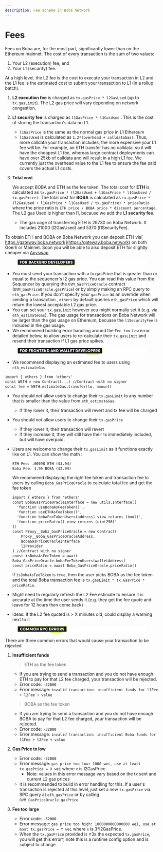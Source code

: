 ```yaml
---
description: Fee scheme in Boba Network
---
```


# Fees

Fees on Boba are, for the most part, significantly lower than on the Ethereum mainnet. The cost of every transaction is the sum of two values:

1. Your L2 (execution) fee, and
2. Your L1 (security) fee.

At a high level, the L2 fee is the cost to execute your transaction in L2 and the L1 fee is the estimated cost to submit your transaction to L1 (in a rollup batch).

1. **L2 execution fee** is charged as `tx.gasPrice * l2GasUsed` (up to `tx.gasLimit`). The L2 gas price will vary depending on network congestion.
2. **L1 security fee** is charged as `l1GasPrice * l1GasUsed` . This is the cost of storing the transaction's data on L1.
   * `l1GasPrice` is the same as the normal gas price in L1 Ethereum
   * `l1GasUsed` is calculated as `1.2*(overhead + calldataGas)`. Thus, more calldata your transaction includes, the more expensive your L1 fee will be. For example, an ETH transfer has no calldata, so it will have the cheapest L1 fee, whereas large contract deployments can have over 25kb of calldata and will result in a high L1 fee. We currently just the overhead value to the L1 fee to ensure the fee paid covers the actual L1 costs.
3.  **Total cost**

    We accept BOBA and ETH as the fee token. The total cost for **ETH** is calculated as `tx.gasPrice * (l2GasUsed + l1GasPrice * l1GasUsed / tx.gasPrice)`. The total cost for **BOBA** is calculated as `tx.gasPrice * (l2GasUsed + l1GasPrice * l1GasUsed / tx.gasPrice) * priceRatio` where the price ratio is `ETH price / BOBA price * discount percentage`. The L2 gas Used is higher than l1, because we add the **L1 security fee**.

    * The gas uage of transferring ETH is 26730 on Boba Network. It includes 21000 (l2GasUsed) and 5370 (l1SecurityFee).

To obtain ETH and BOBA on Boba Network you can deposit ETH via[ https://gateway.boba.network](https://gateway.boba.network) on both Goerli or Mainnet. Soon you will be able to also deposit ETH for slightly cheaper via [Anyswap](https://anyswap.exchange/#/router).



<figure><img src="../../.gitbook/assets/Artboard 1 (10).png" alt=""><figcaption></figcaption></figure>

* You must send your transaction with a tx.gasPrice that is greater than or equal to the sequencer's l2 gas price. You can read this value from the Sequencer by querying the `OVM_GasPriceOracle` contract (`OVM_GasPriceOracle.gasPrice`) or by simply making an RPC query to `eth_gasPrice`. If you don't specify your `gasPrice` as an override when sending a transaction , `ethers` by default queries `eth_gasPrice` which will return the lowest acceptable L2 gas price.
* You can set your `tx.gasLimit` however you might normally set it (e.g. via `eth_estimateGas`). The gas usage for transactions on Boba Network will be larger than the gas usage on Ethereum, becuase the `l1SecurityFee` is included in the gas usage.
* We recommend building error handling around the `Fee too Low` error detailed below, to allow users to re-calculate their `tx.gasLimit` and resend their transaction if L1 gas price spikes.



<figure><img src="../../.gitbook/assets/Artboard 2 (3).png" alt=""><figcaption></figcaption></figure>

* We recommend displaying an estimated fee to users using `eth_estimateGas`

```solidity
import { ethers } from 'ethers'
const WETH = new Contract(...) //Contract with no signer
const fee = WETH.estimateGas.transfer(to, amount)
```

* You should _not_ allow users to change their `tx.gasLimit` to any number that is smaller than the value from `eth_estimateGas`.
  * If they lower it, their transaction will revert and tx fee will be charged
* You should _not_ allow users to change their `tx.gasPrice`
  * If they lower it, their transaction will revert
  * If they increase it, they will still have their tx immediately included, but will have overpaid.
*   Users are welcome to change their `tx.gasLimit` as it functions exactly like on L1. You can show the math :

    ```
    ETH Fee: .00098 ETH ($3.94)
    Boba Fee: 1.96 BOBA ($3.94)
    ```

    We recommend displaying the right fee token and transaction fee to users by calling `Boba_GasPriceOracle` to calculate total fee and get the fee token

    ```solidity
    import { ethers } from 'ethers'
    const BobaGasPriceOracleInterface = new utils.Interface([
      'function useBobaAsFeeToken()',
      'function useETHAsFeeToken()',
      'function bobaFeeTokenUsers(address) view returns (bool)',
      'function priceRatio() view returns (uint256)'
    ])
    const Proxy__Boba_GasPriceOracle = new Contract(
    	Proxy__Boba_GasPriceOracleAddress,
    	BobaGasPriceOracleInterface
    	l2Provider
    ) //Contract with no signer
    const isBobaAsFeeToken = await Boba_GasPriceOracle.bobaFeeTokenUsers(walletAddress)
    const priceRatio = await Boba_GasPriceOracle.priceRatio()
    ```

    If `isBobaAsFeeToken` is `true`, then the user picks BOBA as the fee token and the total Boba transaction fee is `tx.gasLimit * tx.GasPrice * priceRatio`.
* Might need to regularly refresh the L2 Fee estimate to ensure it is accurate at the time the user sends it (e.g. they get the fee quote and leave for 12 hours then come back)
* Ideas: If the L2 fee quoted is > X minutes old, could display a warning next to it



<figure><img src="../../.gitbook/assets/Artboard 3 (11).png" alt=""><figcaption></figcaption></figure>

There are three common errors that would cause your transaction to be rejected

1.  **Insufficient funds**

    > ETH as the fee token

    * If you are trying to send a transaction and you do not have enough ETH to pay for that L2 fee charged, your transaction will be rejected.
    * Error code: `-32000`
    * Error message: `invalid transaction: insufficient funds for l1Fee + l2Fee + value`

    > BOBA as the fee token

    * If you are trying to send a transaction and you do not have enough BOBA to pay for that L2 fee charged, your transaction will be rejected.
    * Error code: `-32000`
    * Error message: `invalid transaction: insufficient Boba funds for l1Fee + l2Fee + value`
2. **Gas Price to low**
   * Error code: `-32000`
   * Error message: `gas price too low: 1000 wei, use at least tx.gasPrice = X wei` where `x` is l2GasPrice.
     * Note: values in this error message vary based on the tx sent and current L2 gas prices
   * It is recommended to build in error handling for this. If a user's transaction is rejected at this level, just set a new `tx.gasPrice` via RPC query at `eth_gasPrice` or by calling `OVM_GasPriceOracle.gasPrice`
3. **Fee too large**
   * Error code: `-32000`
   * Error message: `gas price too high: 1000000000000000 wei, use at most tx.gasPrice = Y wei` where `x` is 3\*l2GasPrice.
   * When the `tx.gasPrice` provided is ≥3x the expected `tx.gasPrice`, you will get this error^, note this is a runtime config option and is subject to change
